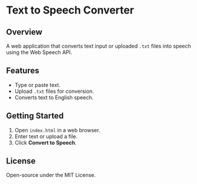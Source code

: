 # Text to Speech Converter

## Overview

A web application that converts text input or uploaded `.txt` files into speech using the Web Speech API.

## Features

- Type or paste text.
- Upload `.txt` files for conversion.
- Converts text to English speech.

## Getting Started

1. Open `index.html` in a web browser.
2. Enter text or upload a file.
3. Click **Convert to Speech**.

## License

Open-source under the MIT License.
